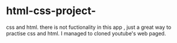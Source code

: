 # html-css-project-
css and html. 
there is not fuctionality in this app , just a great way to practise css and html. 
I managed to cloned youtube's web paged. 

